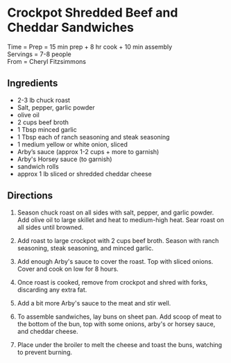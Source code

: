 Crockpot Shredded Beef and Cheddar Sandwiches
=====

Time = Prep = 15 min prep + 8 hr cook + 10 min assembly \
Servings = 7-8 people \
From = Cheryl Fitzsimmons


**Ingredients**
----
- 2-3 lb chuck roast
- Salt, pepper, garlic powder
- olive oil
- 2 cups beef broth
- 1 Tbsp minced garlic
- 1 Tbsp each of ranch seasoning and steak seasoning
- 1 medium yellow or white onion, sliced
- Arby’s sauce (approx 1-2 cups + more to garnish)
- Arby's Horsey sauce (to garnish)
- sandwich rolls
- approx 1 lb sliced or shredded cheddar cheese


**Directions**
----
1. Season chuck roast on all sides with salt, pepper, and garlic powder. Add olive oil to large skillet and heat to medium-high heat. Sear roast on all sides until browned. 

2. Add roast to large crockpot with 2 cups beef broth. Season with ranch seasoning, steak seasoning, and minced garlic. 

3. Add enough Arby's sauce to cover the roast. Top with sliced onions. Cover and cook on low for 8 hours. 

4. Once roast is cooked, remove from crockpot and shred with forks, discarding any extra fat. 

5. Add a bit more Arby's sauce to the meat and stir well. 

6. To assemble sandwiches, lay buns on sheet pan. Add scoop of meat to the bottom of the bun, top with some onions, arby's or horsey sauce, and cheddar cheese. 

7. Place under the broiler to melt the cheese and toast the buns, watching to prevent burning.

